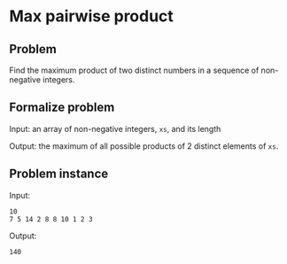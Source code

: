# Max pairwise product
## Problem
Find the maximum product of two distinct numbers in a sequence of non-negative integers.

## Formalize problem
Input: an array of non-negative integers, `xs`, and its length

Output: the maximum of all possible products of 2 distinct elements of `xs`.

## Problem instance
Input: 

<pre><code>10
7 5 14 2 8 8 10 1 2 3
</code></pre>

Output:
<pre><code>140
</code></pre>
